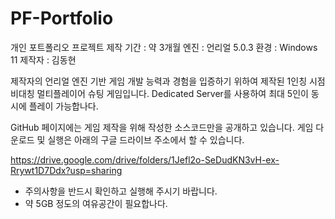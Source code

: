 # PF-Portfolio
개인 포트폴리오 프로젝트
제작 기간 : 약 3개월
엔진 : 언리얼 5.0.3
환경 : Windows 11
제작자 : 김동현

제작자의 언리얼 엔진 기반 게임 개발 능력과 경험을 입증하기 위하여 제작된
1인칭 시점 비대칭 멀티플레이어 슈팅 게임입니다.
Dedicated Server를 사용하여 최대 5인이 동시에 플레이 가능합나다.

GitHub 페이지에는 게임 제작을 위해 작성한 소스코드만을 공개하고 있습니다.
게임 다운로드 및 실행은 아래의 구글 드라이브 주소에서 할 수 있습니다.

https://drive.google.com/drive/folders/1Jefl2o-SeDudKN3vH-ex-Rrywt1D7Ddx?usp=sharing
* 주의사항을 반드시 확인하고 실행해 주시기 바랍니다.
* 약 5GB 정도의 여유공간이 필요합나다.
